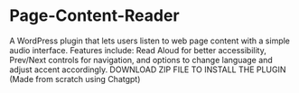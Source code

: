 # Page-Content-Reader
A WordPress plugin that lets users listen to web page content with a simple audio interface. Features include: Read Aloud for better accessibility, Prev/Next controls for navigation, and options to change language and adjust accent accordingly.
DOWNLOAD ZIP FILE TO INSTALL THE PLUGIN (Made from scratch using Chatgpt)
